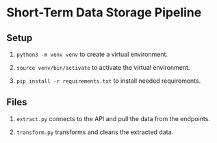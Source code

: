 # Short-Term Data Storage Pipeline

## Setup

1. `python3 -m venv venv` to create a virtual environment.

2. `source venv/bin/activate` to activate the virtual environment.

3. `pip install -r requirements.txt` to install needed requirements.

## Files

1. `extract.py` connects to the API and pull the data from the endpoints. 

2. `transform.py` transforms and cleans the extracted data.
